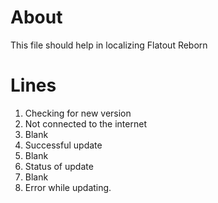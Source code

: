 # About
This file should help in localizing Flatout Reborn
# Lines

1. Checking for new version
2. Not connected to the internet
3. Blank
4. Successful update
5. Blank
6. Status of update
7. Blank
8. Error while updating.
